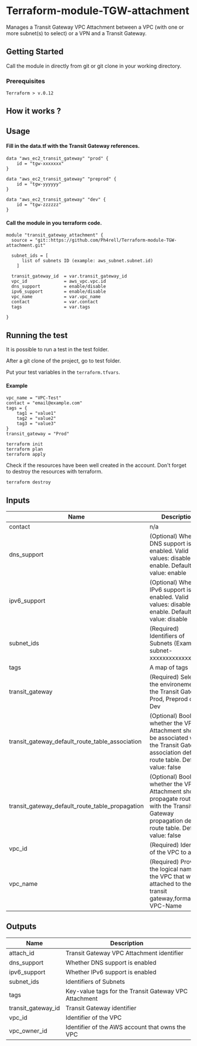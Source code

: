 # Terraform-module-TGW-attachment

Manages a Transit Gateway VPC Attachment between a VPC (with one or more subnet(s) to select) or a VPN and a Transit Gateway.

## Getting Started

Call the module in directly from git or git clone in your working directory.

### Prerequisites
```
Terraform > v.0.12
```
## How it works ?

## Usage

#### Fill in the **data.tf** with the Transit Gateway references.
```
data "aws_ec2_transit_gateway" "prod" {
    id = "tgw-xxxxxxx"
}

data "aws_ec2_transit_gateway" "preprod" {
    id = "tgw-yyyyyy"
}

data "aws_ec2_transit_gateway" "dev" {
    id = "tgw-zzzzzz"
}
```
#### Call the module in you terraform code.
```
module "transit_gateway_attachment" {
  source = "git::https://github.com/Ph4rell/Terraform-module-TGW-attachment.git"
  
  subnet_ids = [
      list of subnets ID (example: aws_subnet.subnet.id)
    ]

  transit_gateway_id  = var.transit_gateway_id
  vpc_id              = aws_vpc.vpc.id
  dns_support         = enable/disable
  ipv6_support        = enable/disable
  vpc_name            = var.vpc_name
  contact             = var.contact
  tags                = var.tags

}
```

## Running the test

It is possible to run a test in the test folder.

After a git clone of the project, go to test folder.

Put your test variables in the `terraform.tfvars`.
#### Example
```
vpc_name = "VPC-Test"
contact = "email@example.com"
tags = {
    tag1 = "value1"
    tag2 = "value2"
    tag3 = "value3"
}
transit_gateway = "Prod"
```

```
terraform init
terraform plan
terraform apply
```

Check if the resources have been well created in the account.
Don't forget to destroy the resources with terraform.
```
terraform destroy
```

## Inputs

| Name | Description | Type | Default | Required |
|------|-------------|------|---------|:-----:|
| contact | n/a | `string` | n/a | yes |
| dns\_support | (Optional) Whether DNS support is enabled. Valid values: disable, enable. Default value: enable | `string` | `"enable"` | no |
| ipv6\_support | (Optional) Whether IPv6 support is enabled. Valid values: disable, enable. Default value: disable | `string` | `"disable"` | no |
| subnet\_ids | (Required) Identifiers of Subnets (Example: subnet-xxxxxxxxxxxxxxxxx) | `list(string)` | n/a | yes |
| tags | A map of tags | `map(string)` | n/a | yes |
| transit\_gateway | (Required) Select the environement of the Transit Gateway: Prod, Preprod or Dev | `string` | n/a | yes |
| transit\_gateway\_default\_route\_table\_association | (Optional) Boolean whether the VPC Attachment should be associated with the Transit Gateway association default route table. Default value: false | `string` | `false` | no |
| transit\_gateway\_default\_route\_table\_propagation | (Optional) Boolean whether the VPC Attachment should propagate routes with the Transit Gateway propagation default route table. Default value: false | `string` | `false` | no |
| vpc\_id | (Required) Identifier of the VPC to attach | `string` | n/a | yes |
| vpc\_name | (Required) Provide the logical name of the VPC that will be attached to the transit gateway,format VPC-Name | `string` | `"VPC-CLIENT"` | no |

## Outputs

| Name | Description |
|------|-------------|
| attach\_id | Transit Gateway VPC Attachment identifier |
| dns\_support | Whether DNS support is enabled |
| ipv6\_support | Whether IPv6 support is enabled |
| subnet\_ids | Identifiers of Subnets |
| tags | Key-value tags for the Transit Gateway VPC Attachment |
| transit\_gateway\_id | Transit Gateway identifier |
| vpc\_id | Identifier of the VPC |
| vpc\_owner\_id | Identifier of the AWS account that owns the VPC |
